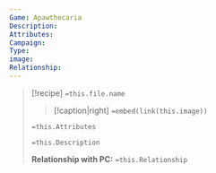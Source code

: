 ```yaml
---
Game: Apawthecaria
Description: 
Attributes:
Campaign:
Type: 
image: 
Relationship: 
---
```

> [!recipe] `=this.file.name`
> > [!caption|right]
> > `=embed(link(this.image))`
> 
> `=this.Attributes`
> 
> `=this.Description`
> 
> **Relationship with PC:** `=this.Relationship`
